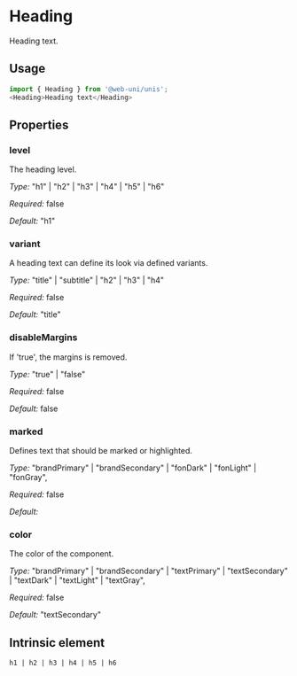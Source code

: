 # Heading

Heading text.

## Usage

```javascript
import { Heading } from '@web-uni/unis';
<Heading>Heading text</Heading>
```

## Properties

### level

The heading level.

*Type:* "h1" | "h2" | "h3" | "h4" | "h5" | "h6"

*Required:* false

*Default:* "h1"

### variant

A heading text can define its look via defined variants.

*Type:* "title" | "subtitle" | "h2" | "h3" | "h4"

*Required:* false

*Default:* "title"

### disableMargins

If 'true', the margins is removed.

*Type:* "true" | "false"

*Required:* false

*Default:* false

### marked

Defines text that should be marked or highlighted.

*Type:* "brandPrimary" | "brandSecondary" | "fonDark" | "fonLight" | "fonGray",

*Required:* false

*Default:*

### color

The color of the component.

*Type:* "brandPrimary" | "brandSecondary" | "textPrimary" | "textSecondary" | "textDark" | "textLight" | "textGray",

*Required:* false

*Default:* "textSecondary"

## Intrinsic element

```
h1 | h2 | h3 | h4 | h5 | h6
```
